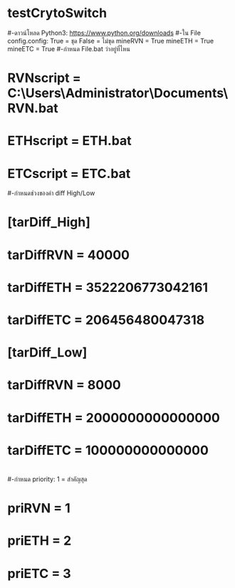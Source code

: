 # testCrytoSwitch
#-ดาวน์โหลด Python3: https://www.python.org/downloads
#-ใน File config.config: True = ชุด False = ไม่ขุด
       mineRVN = True
       mineETH = True
       mineETC = True
#-กำหนด File.bat ว่าอยู่ที่ไหน
#       RVNscript = C:\Users\Administrator\Documents\RVN.bat
#       ETHscript = ETH.bat
#       ETCscript = ETC.bat
#-กำหนดช่วงของค่า diff High/Low
#       [tarDiff_High]
#       tarDiffRVN = 40000
#       tarDiffETH = 3522206773042161
#       tarDiffETC = 206456480047318
#
#
#       [tarDiff_Low]
#       tarDiffRVN  = 8000
#       tarDiffETH  = 2000000000000000
#       tarDiffETC = 100000000000000
#
#-กำหนด priority: 1 = สำคัญสุด
#       priRVN = 1
#       priETH = 2
#       priETC = 3
